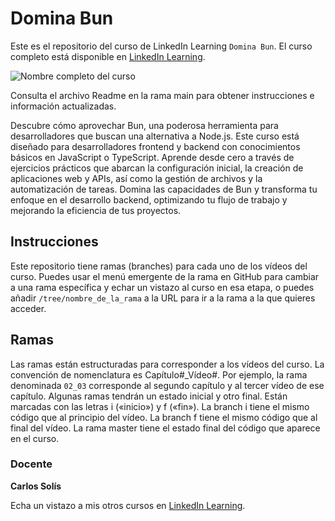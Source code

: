 # Domina Bun

Este es el repositorio del curso de LinkedIn Learning `Domina Bun`. El curso completo está disponible en [LinkedIn Learning][lil-course-url].

![Nombre completo del curso][lil-thumbnail-url] 

Consulta el archivo Readme en la rama main para obtener instrucciones e información actualizadas.

Descubre cómo aprovechar Bun, una poderosa herramienta para desarrolladores que buscan una alternativa a Node.js. Este curso está diseñado para desarrolladores frontend y backend con conocimientos básicos en JavaScript o TypeScript. Aprende desde cero a través de ejercicios prácticos que abarcan la configuración inicial, la creación de aplicaciones web y APIs, así como la gestión de archivos y la automatización de tareas. Domina las capacidades de Bun y transforma tu enfoque en el desarrollo backend, optimizando tu flujo de trabajo y mejorando la eficiencia de tus proyectos.

## Instrucciones

Este repositorio tiene ramas (branches) para cada uno de los vídeos del curso. Puedes usar el menú emergente de la rama en GitHub para cambiar a una rama específica y echar un vistazo al curso en esa etapa, o puedes añadir `/tree/nombre_de_la_rama` a la URL para ir a la rama a la que quieres acceder.

## Ramas

Las ramas están estructuradas para corresponder a los vídeos del curso. La convención de nomenclatura es Capítulo#_Vídeo#. Por ejemplo, la rama denominada `02_03` corresponde al segundo capítulo y al tercer vídeo de ese capítulo. Algunas ramas tendrán un estado inicial y otro final. Están marcadas con las letras i («inicio») y f («fin»). La branch i tiene el mismo código que al principio del vídeo. La branch f tiene el mismo código que al final del vídeo. La rama master tiene el estado final del código que aparece en el curso.

### Docente

**Carlos Solís**

Echa un vistazo a mis otros cursos en [LinkedIn Learning](https://www.linkedin.com/learning/instructors/carlos-solis).

[0]: # (Replace these placeholder URLs with actual course URLs)
[lil-course-url]: https://www.linkedin.com/learning/domina-bun
[lil-thumbnail-url]: https://media.licdn.com/dms/image/v2/D4E0DAQH3gogCnoi_mw/learning-public-crop_675_1200/B4EZTL0xZsG0Ac-/0/1738586396971?e=2147483647&v=beta&t=F-xVqHA47BieqrRzgpuIFx-0mCM4Czctg-uDpWTovoc

[1]: # (End of ES-Instruction ###############################################################################################)
